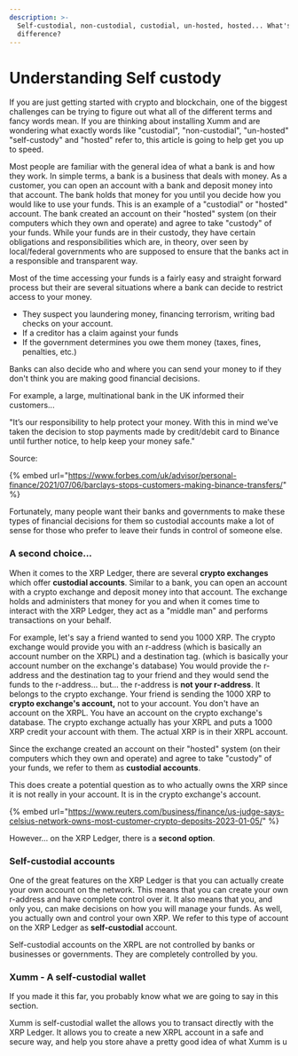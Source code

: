 ```yaml
---
description: >-
  Self-custodial, non-custodial, custodial, un-hosted, hosted... What's the
  difference?
---
```


# Understanding Self custody

If you are just getting started with crypto and blockchain, one of the biggest challenges can be trying to figure out what all of the different terms and fancy words mean. If you are thinking about installing Xumm and are wondering what exactly words like "custodial", "non-custodial", "un-hosted" "self-custody" and "hosted" refer to, this article is going to help get you up to speed.

Most people are familiar with the general idea of what a bank is and how they work. In simple terms, a bank is a business that deals with money. As a customer, you can open an account with a bank and deposit money into that account. The bank holds that money for you until you decide how you would like to use your funds.  This is an example of a "custodial" or "hosted" account. The bank created an account on their "hosted" system (on their computers which they own and operate) and agree to take "custody" of your funds. While your funds are in their custody, they have certain obligations and responsibilities which are, in theory, over seen by local/federal governments who are supposed to ensure that the banks act in a responsible and transparent way.

Most of the time accessing your funds is a fairly easy and straight forward process but their are several situations where a bank can decide to restrict access to your money.

* They suspect you laundering money, financing terrorism, writing bad checks on your account.
* If a creditor has a claim against your funds
* If the government determines you owe them money (taxes, fines, penalties, etc.)

Banks can also decide who and where you can send your money to if they don't think you are making good financial decisions.

For example, a large, multinational bank in the UK informed their customers...

"It’s our responsibility to help protect your money. With this in mind we’ve taken the decision to stop payments made by credit/debit card to Binance until further notice, to help keep your money safe."

Source:

{% embed url="https://www.forbes.com/uk/advisor/personal-finance/2021/07/06/barclays-stops-customers-making-binance-transfers/" %}

Fortunately, many people want their banks and governments to make these types of financial decisions for them so custodial accounts make a lot of sense for those who prefer to leave their funds in control of someone else.&#x20;

### A second choice...

When it comes to the XRP Ledger, there are several **crypto exchanges** which offer **custodial accounts**. Similar to a bank, you can open an account with a crypto exchange and deposit money into that account. The exchange holds and administers that money for you and when it comes time to interact with the XRP Ledger, they act as a "middle man" and performs transactions on your behalf.&#x20;

For example, let's say a friend wanted to send you 1000 XRP. The crypto exchange would provide you with an r-address (which is basically an account number on the XRPL) and a destination tag. (which is basically your account number on the exchange's database) You would provide the r-address and the destination tag to your friend and they would send the funds to the r-address... but... the r-address is **not your r-address**. It belongs to the crypto exchange. Your friend is sending the 1000 XRP to **crypto exchange's account,** not to your account. You don't have an account on the XRPL. You have an account on the crypto exchange's database. The crypto exchange actually has your XRPL and puts a 1000 XRP credit your account with them. The actual XRP is in their XRPL account.&#x20;

Since the exchange created an account on their "hosted" system (on their computers which they own and operate) and agree to take "custody" of your funds, we refer to them as **custodial accounts**.

This does create a potential question as to who actually owns the XRP since it is not really in your account. It is in the crypto exchange's account.&#x20;

{% embed url="https://www.reuters.com/business/finance/us-judge-says-celsius-network-owns-most-customer-crypto-deposits-2023-01-05/" %}

However... on the XRP Ledger, there is a **second option**.

### Self-custodial accounts

One of the great features on the XRP Ledger is that you can actually create your own account on the network. This means that you can create your own r-address and have complete control over it. It also means that you, and only you, can make decisions on how you will manage your funds. As well, you actually own and control your own XRP. We refer to this type of account on the XRP Ledger as **self-custodial** account.&#x20;

Self-custodial accounts on the XRPL are not controlled by banks or businesses or governments. They are completely controlled by you.&#x20;

### Xumm - A self-custodial wallet

If you made it this far, you probably know what we are going to say in this section.

Xumm is self-custodial wallet the allows you to transact directly with the XRP Ledger. It allows you to create a new XRPL account in a safe and secure way, and help you store ahave a pretty good idea of what Xumm is u
